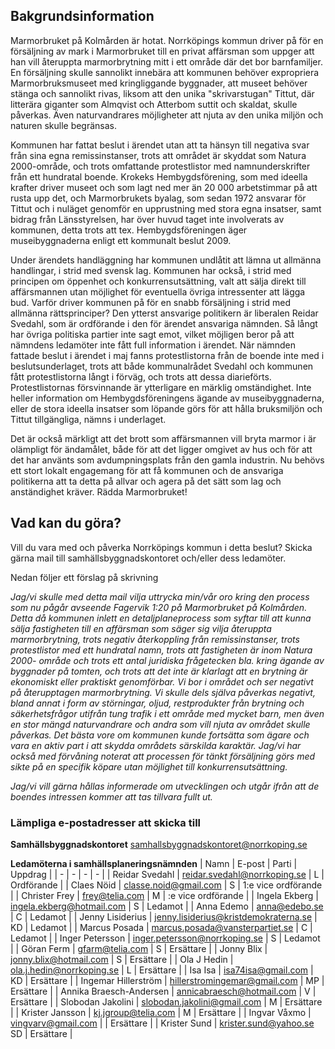 ## Bakgrundsinformation
Marmorbruket på Kolmården är hotat. Norrköpings kommun driver på för en försäljning
av mark i Marmorbruket till en privat affärsman som uppger att han vill återuppta
marmorbrytning mitt i ett område där det bor barnfamiljer. En försäljning skulle sannolikt
innebära att kommunen behöver expropriera Marmorbruksmuseet med kringliggande
byggnader, att museet behöver stänga och sannolikt rivas, liksom att den unika
&quot;skrivarstugan&quot; Tittut, där litterära giganter som Almqvist och Atterbom suttit och skaldat,
skulle påverkas. Även naturvandrares möjligheter att njuta av den unika miljön och
naturen skulle begränsas.

Kommunen har fattat beslut i ärendet utan att ta hänsyn till negativa svar från sina egna
remissinstanser, trots att området är skyddat som Natura 2000-område, och trots
omfattande protestlistor med namnunderskrifter från ett hundratal boende. Krokeks
Hembygdsförening, som med ideella krafter driver museet och som lagt ned mer än 20
000 arbetstimmar på att rusta upp det, och Marmorbrukets byalag, som sedan 1972
ansvarar för Tittut och i nuläget genomför en upprustning med stora egna insatser, samt
bidrag från Länsstyrelsen, har över huvud taget inte involverats av kommunen, detta
trots att tex. Hembygdsföreningen äger museibyggnaderna enligt ett kommunalt beslut
2009.

Under ärendets handläggning har kommunen undlåtit att lämna ut allmänna handlingar, i
strid med svensk lag. Kommunen har också, i strid med principen om öppenhet och
konkurrensutsättning, valt att sälja direkt till affärsmannen utan möjlighet för eventuella
övriga intressenter att lägga bud. Varför driver kommunen på för en snabb försäljning i
strid med allmänna rättsprinciper? Den ytterst ansvarige politikern är liberalen Reidar
Svedahl, som är ordförande i den för ärendet ansvariga nämnden. Så långt har övriga
politiska partier inte sagt emot, vilket möjligen beror på att nämndens ledamöter inte fått
full information i ärendet. När nämnden fattade beslut i ärendet i maj fanns protestlistorna
från de boende inte med i beslutsunderlaget, trots att både kommunalrådet Svedahl och
kommunen fått protestlistorna långt i förväg, och trots att dessa diarieförts.
Protestlistornas försvinnande är ytterligare en märklig omständighet. Inte heller
information om Hembygdsföreningens ägande av museibyggnaderna, eller de stora
ideella insatser som löpande görs för att hålla bruksmiljön och Tittut tillgängliga, nämns i
underlaget.

Det är också märkligt att det brott som affärsmannen vill bryta marmor i är olämpligt för
ändamålet, både för att det ligger omgivet av hus och för att det har använts som
avdumpningsplats från den gamla industrin. Nu behövs ett stort lokalt engagemang för
att få kommunen och de ansvariga politikerna att ta detta på allvar och agera på det sätt
som lag och anständighet kräver. Rädda Marmorbruket!

## Vad kan du göra?
Vill du vara med och påverka Norrköpings kommun i detta beslut? Skicka gärna mail till samhällsbyggnadskontoret och/eller dess ledamöter.

Nedan följer ett förslag på skrivning

_Jag/vi skulle med detta mail vilja uttrycka min/vår oro kring den process som nu pågår
avseende Fagervik 1:20 på Marmorbruket på Kolmården. Detta då kommunen inlett en
detaljplaneprocess som syftar till att kunna sälja fastigheten till en affärsman som säger
sig vilja återuppta marmorbrytning, trots negativ återkoppling från remissinstanser, trots
protestlistor med ett hundratal namn, trots att fastigheten är inom Natura 2000- område
och trots ett antal juridiska frågetecken bla. kring ägande av byggnader på tomten, och
trots att det inte är klarlagt att en brytning är ekonomiskt eller praktiskt genomförbar._
_Vi bor i området och ser negativt på återupptagen marmorbrytning. Vi skulle dels själva
påverkas negativt, bland annat i form av störningar, oljud, restprodukter från brytning och
säkerhetsfrågor utifrån tung trafik i ett område med mycket barn, men även en stor
mängd naturvandrare och andra som vill njuta av området skulle påverkas. Det bästa
vore om kommunen kunde fortsätta som ägare och vara en aktiv part i att skydda
områdets särskilda karaktär. Jag/vi har också med förvåning noterat att processen för
tänkt försäljning görs med sikte på en specifik köpare utan möjlighet till
konkurrensutsättning._

_Jag/vi vill gärna hållas informerade om utvecklingen och utgår ifrån att de boendes
intressen kommer att tas tillvara fullt ut._

### Lämpliga e-postadresser att skicka till
**Samhällsbyggnadskontoret**
samhallsbyggnadskontoret@norrkoping.se

**Ledamöterna i samhällsplaneringsnämnden**
| Namn | E-post | Parti | Uppdrag |
| - | - | - | - |
| Reidar Svedahl | reidar.svedahl@norrkoping.se | L | Ordförande |
| Claes Nöid | classe.noid@gmail.com | S | 1:e vice ordförande |
| Christer Frey | frey@telia.com | M | :e vice ordförande |
| Ingela Ekberg | ingela.ekberg@hotmail.com | S | Ledamot |
| Anna Edemo | anna@edebo.se | C | Ledamot |
| Jenny Lisiderius | jenny.lisiderius@kristdemokraterna.se | KD | Ledamot |
| Marcus Posada | marcus.posada@vansterpartiet.se | C | Ledamot |
| Inger Petersson | inger.petersson@norrkoping.se | S | Ledamot |
| Göran Ferm | gfarm@telia.com | S | Ersättare |
| Jonny Blix | jonny.blix@hotmail.com | S | Ersättare |
| Ola J Hedin | ola.j.hedin@norrkoping.se | L | Ersättare |
| Isa Isa | isa74isa@gmail.com | KD | Ersättare |
| Ingemar Hillerström | hillerstromingemar@gmail.com | MP | Ersättare |
| Annika Braesch-Andersen | annicabraesch@hotmail.com | V | Ersättare |
| Slobodan Jakolini | slobodan.jakolini@gmail.com | M | Ersättare |
| Krister Jansson | kj.jgroup@telia.com | M | Ersättare |
| Ingvar Våxmo | vingvarv@gmail.com |  | Ersättare |
| Krister Sund | krister.sund@yahoo.se   SD | Ersättare |


